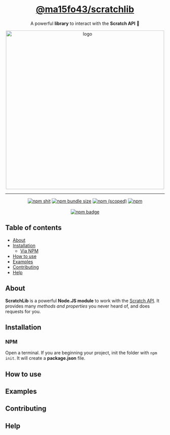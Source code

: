 <div align="center">
    <h1><a href="https://www.npmjs.com/package/@ma15fo43/scratchlib">@ma15fo43/scratchlib</a></h1>
    <p>A powerful <b>library</b> to interact with the <b>Scratch API</b> 🚀</p>
    <img src="https://user-images.githubusercontent.com/37367577/85211475-ebe72500-b349-11ea-8c8f-943698b58434.png" alt="logo" width="500" />
    <hr />
    <p>
        <a href="https://www.npmjs.com/package/@ma15fo43/scratchlib"><img src="https://img.shields.io/npm/v/@ma15fo43/scratchlib" alt="npm shit"></a>
        <a href="https://www.npmjs.com/package/@ma15fo43/scratchlib"><img src="https://img.shields.io/bundlephobia/min/@ma15fo43/scratchlib" alt="npm bundle size"></a>
        <a href="https://www.npmjs.com/package/@ma15fo43/scratchlib"><img alt="npm (scoped)" src="https://img.shields.io/npm/v/@ma15fo43/scratchlib"></a>
        <a href="https://www.npmjs.com/package/@ma15fo43/scratchlib"><img alt="npm" src="https://img.shields.io/npm/dy/@ma15fo43/scratchlib"></a>
        <br><br>
        <a href="https://www.npmjs.com/package/@ma15fo43/scratchlib"><img alt="npm badge" src="https://nodei.co/npm/@ma15fo43/scratchlib.png"></a>
    </p>
</div>

## Table of contents
- [About](#About)
- [Installation](#Installation)
    - [Via NPM](#NPM)
- [How to use](#how-to-use)
- [Examples](#examples)
- [Contributing](#contributing)
- [Help](#help)

## About
**ScratchLib** is a powerful **Node.JS module** to work with the [Scratch API](https://en.scratch-wiki.info/wiki/Scratch_API_(2.0)).
It provides many *methods and properties* you never heard of, and does requests for you.

## Installation
### NPM
Open a terminal. If you are beginning your project, init the folder with ```npm init```.
It will create a **package.json** file.

## How to use

## Examples

## Contributing

## Help
